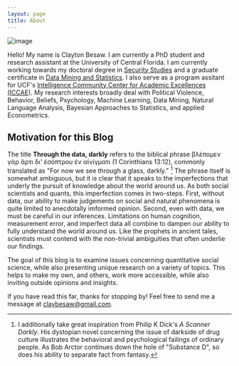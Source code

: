 ```yaml
---
layout: page
title: About
---
```



![image](https://cbesaw.github.io/assets/eln.jpg "an image title")

Hello! My name is Clayton Besaw. I am currently a PhD student and research assistant at the University of Central Florida.
I am currently working towards my doctoral degree in [Security Studies](http://politicalscience.cos.ucf.edu/) and a graduate certificate in [Data Mining and Statistics](http://dms.stat.ucf.edu/). I also serve as a program assitant for UCF's [Intelligence Community Center for Academic Excellences (ICCAE)](http://politicalscience.cos.ucf.edu/iccae/). My research interests broadly deal with Political Violence, Behavior, Beliefs, Psychology, Machine Learning, Data Mining, Natural Language Analysis, Bayesian Approaches to Statistics, and applied Econometrics. 

## Motivation for this Blog

The title **Through the data, darkly** refers to the biblical phrase βλέπομεν γὰρ ἄρτι δι' ἐσόπτρου ἐν αἰνίγματι (1 Corinthians 13:12), commonly translated as "For now we see through a glass, darkly." [^1] The phrase itself is somewhat ambiguous, but it is clear that it speaks to the imperfections that underly the pursuit of knowledge about the world around us. As both social scientists and quants, this imperfection comes in two-steps. First, without data, our ability to make judgements on social and natural phenomena is quite limited to anecdotally imformed opinion. Second, even with data, we must be careful in our inferences. Limitations on human cognition, measurement error, and imperfect data all combine to dampen our ability to fully understand the world around us. Like the prophets in ancient tales, scientists must contend with the non-trivial ambiguities that often underlie our findings.        

The goal of this blog is to examine issues concerning quantitative social science, while also presenting unique research on a variety of topics. This helps to make my own, and others, work more accessible, while also inviting outside opinions and insights. 


If you have read this far, thanks for stopping by! Feel free to send me a message at claybesaw@gmail.com. 

[^1]: I additionally take great inspiration from Philip K Dick's *A Scanner Darkly*. His dystopian novel concerning the issue of darkside of drug culture illustrates the behavioral and psychological failings of ordinary people. As Bob Arctor continues down the hole of "Substance D", so does his ability to separate fact from fantasy. 
